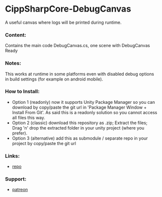 # CippSharpCore-DebugCanvas
A useful canvas where logs will be printed during runtime.

### Content:
Contains the main code DebugCanvas.cs, 
one scene with DebugCanvas Ready

### Notes:
This works at runtime in some platforms even with disabled debug options in build settings (for example on android mobile). 

### How to Install:
- Option 1 (readonly) now it supports Unity Package Manager so you can download by copy/paste the git url in 'Package Manager Window + Install From Git'. As said this is a readonly solution so you cannot access all files this way.
- Option 2 (classic) download this repository as .zip; Extract the files; Drag 'n' drop the extracted folder in your unity project (where you prefer).
- Option 3 (alternative) add this as submodule / separate repo in your project by copy/paste the git url

### Links:
 - [repo](https://github.com/ZiosTheCloudburster/CippSharpCoreDeCa.git)

### Support:
- [patreon](https://www.patreon.com/AlessandroSalani)
